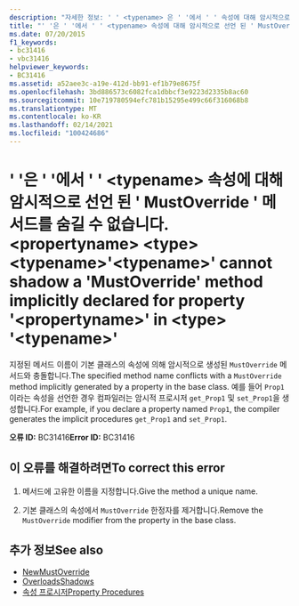 ```yaml
---
description: "자세한 정보: ' ' <typename> 은 ' '에서 ' ' 속성에 대해 암시적으로 선언 된 ' MustOverride ' 메서드를 숨길 수 없습니다. <propertyname> <type> <typename>"
title: "' '은 ' '에서 ' ' <typename> 속성에 대해 암시적으로 선언 된 ' MustOverride ' 메서드를 숨길 수 없습니다. <propertyname> <type> <typename>"
ms.date: 07/20/2015
f1_keywords:
- bc31416
- vbc31416
helpviewer_keywords:
- BC31416
ms.assetid: a52aee3c-a19e-412d-bb91-ef1b79e8675f
ms.openlocfilehash: 3bd886573c6082fca1dbbcf3e9223d2335b8ac60
ms.sourcegitcommit: 10e719780594efc781b15295e499c66f316068b8
ms.translationtype: MT
ms.contentlocale: ko-KR
ms.lasthandoff: 02/14/2021
ms.locfileid: "100424686"
---
```

# <a name="typename-cannot-shadow-a-mustoverride-method-implicitly-declared-for-property-propertyname-in-type-typename"></a><span data-ttu-id="20ba9-103">' '은 ' '에서 ' ' \<typename> 속성에 대해 암시적으로 선언 된 ' MustOverride ' 메서드를 숨길 수 없습니다. \<propertyname> \<type> \<typename></span><span class="sxs-lookup"><span data-stu-id="20ba9-103">'\<typename>' cannot shadow a 'MustOverride' method implicitly declared for property '\<propertyname>' in \<type> '\<typename>'</span></span>

<span data-ttu-id="20ba9-104">지정된 메서드 이름이 기본 클래스의 속성에 의해 암시적으로 생성된 `MustOverride` 메서드와 충돌합니다.</span><span class="sxs-lookup"><span data-stu-id="20ba9-104">The specified method name conflicts with a `MustOverride` method implicitly generated by a property in the base class.</span></span> <span data-ttu-id="20ba9-105">예를 들어 `Prop1`이라는 속성을 선언한 경우 컴파일러는 암시적 프로시저 `get_Prop1` 및 `set_Prop1`을 생성합니다.</span><span class="sxs-lookup"><span data-stu-id="20ba9-105">For example, if you declare a property named `Prop1`, the compiler generates the implicit procedures `get_Prop1` and `set_Prop1`.</span></span>  
  
 <span data-ttu-id="20ba9-106">**오류 ID:** BC31416</span><span class="sxs-lookup"><span data-stu-id="20ba9-106">**Error ID:** BC31416</span></span>  
  
## <a name="to-correct-this-error"></a><span data-ttu-id="20ba9-107">이 오류를 해결하려면</span><span class="sxs-lookup"><span data-stu-id="20ba9-107">To correct this error</span></span>  
  
1. <span data-ttu-id="20ba9-108">메서드에 고유한 이름을 지정합니다.</span><span class="sxs-lookup"><span data-stu-id="20ba9-108">Give the method a unique name.</span></span>  
  
2. <span data-ttu-id="20ba9-109">기본 클래스의 속성에서 `MustOverride` 한정자를 제거합니다.</span><span class="sxs-lookup"><span data-stu-id="20ba9-109">Remove the `MustOverride` modifier from the property in the base class.</span></span>  
  
## <a name="see-also"></a><span data-ttu-id="20ba9-110">추가 정보</span><span class="sxs-lookup"><span data-stu-id="20ba9-110">See also</span></span>

- [<span data-ttu-id="20ba9-111">New</span><span class="sxs-lookup"><span data-stu-id="20ba9-111">MustOverride</span></span>](../language-reference/modifiers/mustoverride.md)
- [<span data-ttu-id="20ba9-112">Overloads</span><span class="sxs-lookup"><span data-stu-id="20ba9-112">Shadows</span></span>](../language-reference/modifiers/shadows.md)
- [<span data-ttu-id="20ba9-113">속성 프로시저</span><span class="sxs-lookup"><span data-stu-id="20ba9-113">Property Procedures</span></span>](../programming-guide/language-features/procedures/property-procedures.md)
